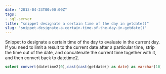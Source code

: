 ```yaml
---
date: "2013-04-23T00:00:00Z"
tags:
- sql-server
title: "snippet designate a certain time of the day in getdate()"
slug: "snippet-designate-a-certain-time-of-the-day-in-getdate()"
---
```


Snippet to designate a certain time of the day to evaluate in the current day. If you need to limit a result to the current date after a particular time, strip the time out of the date, and concatenate the current time together with it, and then convert back to datetime2.

```sql
select convert(datetime2(0),cast(cast(getdate() as date) as varchar(10)) + ' 09:00 ')
```

